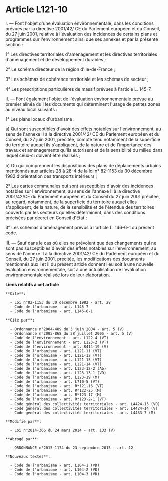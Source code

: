 # Article L121-10

I. ― Font l'objet d'une évaluation environnementale, dans les conditions prévues par la directive 2001/42/ CE du Parlement
européen et du Conseil, du 27 juin 2001, relative à l'évaluation des incidences de certains plans et programmes sur
l'environnement ainsi que ses annexes et par la présente section : 

1° Les directives territoriales d'aménagement et les directives territoriales d'aménagement et de développement durables ; 

2° Le schéma directeur de la région d'Ile-de-France ; 

3° Les schémas de cohérence territoriale et les schémas de secteur ; 

4° Les prescriptions particulières de massif prévues à l'article L. 145-7. 

II. ― Font également l'objet de l'évaluation environnementale prévue au premier alinéa du I les documents qui déterminent
l'usage de petites zones au niveau local suivants : 

1° Les plans locaux d'urbanisme : 

a) Qui sont susceptibles d'avoir des effets notables sur l'environnement, au sens de l'annexe II à la directive 2001/42/ CE
du Parlement européen et du Conseil, du 27 juin 2001, précitée, compte tenu notamment de la superficie du territoire auquel
ils s'appliquent, de la nature et de l'importance des travaux et aménagements qu'ils autorisent et de la sensibilité du
milieu dans lequel ceux-ci doivent être réalisés ; 

b) Ou qui comprennent les dispositions des plans de déplacements urbains mentionnés aux articles 28 à 28-4 de la loi n°
82-1153 du 30 décembre 1982 d'orientation des transports intérieurs ; 

2° Les cartes communales qui sont susceptibles d'avoir des incidences notables sur l'environnement, au sens de l'annexe II à
la directive 2001/42/CE du Parlement européen et du Conseil du 27 juin 2001 précitée, au regard, notamment, de la superficie
du territoire auquel elles s'appliquent, de la nature, de la sensibilité et de l'étendue des territoires couverts par les
secteurs qu'elles déterminent, dans des conditions précisées par décret en Conseil d'Etat ; 

3° Les schémas d'aménagement prévus à l'article L. 146-6-1 du présent code. 

III. ― Sauf dans le cas où elles ne prévoient que des changements qui ne sont pas susceptibles d'avoir des effets notables
sur l'environnement, au sens de l'annexe II à la directive 2001/42/ CE du Parlement européen et du Conseil, du 27 juin 2001,
précitée, les modifications des documents mentionnés aux I et II du présent article donnent lieu soit à une nouvelle
évaluation environnementale, soit à une actualisation de l'évaluation environnementale réalisée lors de leur élaboration.

**Liens relatifs à cet article**

	**Cite**:

	  - Loi n°82-1153 du 30 décembre 1982 - art. 28
	  - Code de l'urbanisme - art. L145-7
	  - Code de l'urbanisme - art. L146-6-1

	**Cité par**:

	  - Ordonnance n°2004-489 du 3 juin 2004 - art. 5 (V)
	  - Ordonnance n°2005-868 du 28 juillet 2005 - art. 5 (V)
	  - Code de l'environnement - art. L122-4 (VT)
	  - Code de l'environnement - art. L123-2 (VT)
	  - Code de l'environnement - art. R414-19 (V)
	  - Code de l'urbanisme - art. L121-11 (VT)
	  - Code de l'urbanisme - art. L121-12 (VT)
	  - Code de l'urbanisme - art. L121-13 (VT)
	  - Code de l'urbanisme - art. L121-14 (VT)
	  - Code de l'urbanisme - art. L123-12-2 (Ab)
	  - Code de l'urbanisme - art. L123-13-1 (VD)
	  - Code de l'urbanisme - art. L123-19 (M)
	  - Code de l'urbanisme - art. L710-5 (VT)
	  - Code de l'urbanisme - art. R*121-16 (VT)
	  - Code de l'urbanisme - art. R*122-25 (M)
	  - Code de l'urbanisme - art. R*123-17 (M)
	  - Code de l'urbanisme - art. R*123-2-1 (VT)
	  - Code général des collectivités territoriales - art. L4424-13 (VD)
	  - Code général des collectivités territoriales - art. L4424-14 (V)
	  - Code général des collectivités territoriales - art. L4433-7 (M)

	**Modifié par**:

	  - Loi n°2014-366 du 24 mars 2014 - art. 133 (V)

	**Abrogé par**:

	  - ORDONNANCE n°2015-1174 du 23 septembre 2015 - art. 12

	**Nouveaux textes**:

	  - Code de l'urbanisme - art. L104-1 (VD)
	  - Code de l'urbanisme - art. L104-2 (VD)
	  - Code de l'urbanisme - art. L104-3 (VD)
